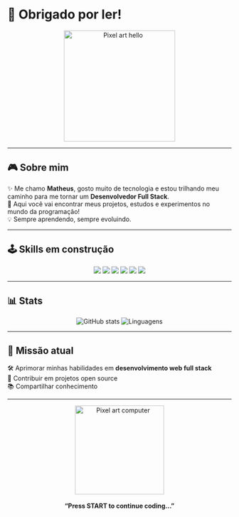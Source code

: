 # 👾 Obrigado por ler!

<p align="center">
  <img src="https://i.gifer.com/1ILO.gif" width="250" alt="Pixel art hello">
</p>

---

## 🎮 Sobre mim
✨ Me chamo **Matheus**, gosto muito de tecnologia e estou trilhando meu caminho para me tornar um **Desenvolvedor Full Stack**.  
🚀 Aqui você vai encontrar meus projetos, estudos e experimentos no mundo da programação!  
💡 Sempre aprendendo, sempre evoluindo.  

---

## 🕹️ Skills em construção
<p align="center">
  <img src="https://img.shields.io/badge/-HTML5-E34F26?style=for-the-badge&logo=html5&logoColor=white"/>
  <img src="https://img.shields.io/badge/-CSS3-1572B6?style=for-the-badge&logo=css3&logoColor=white"/>
  <img src="https://img.shields.io/badge/-JavaScript-F7DF1E?style=for-the-badge&logo=javascript&logoColor=black"/>
  <img src="https://img.shields.io/badge/-Python-3776AB?style=for-the-badge&logo=python&logoColor=white"/>
  <img src="https://img.shields.io/badge/-Node.js-339933?style=for-the-badge&logo=node.js&logoColor=white"/>
  <img src="https://img.shields.io/badge/-React-61DAFB?style=for-the-badge&logo=react&logoColor=black"/>
</p>

---

## 📊 Stats
<p align="center">
  <img src="https://github-readme-stats.vercel.app/api?username=matheus7sk&show_icons=true&theme=tokyonight" alt="GitHub stats" />
  <img src="https://github-readme-stats.vercel.app/api/top-langs/?username=SEUUSUARIO&layout=compact&theme=tokyonight" alt="Linguagens" />
</p>

---

## 🌌 Missão atual
🛠️ Aprimorar minhas habilidades em **desenvolvimento web full stack**  
🎯 Contribuir em projetos open source  
📚 Compartilhar conhecimento  

---

<p align="center">
  <img src="https://i.gifer.com/origin/33/33c6f218a3d4b6ac613a5a12dd0f4e05_w200.gif" width="200" alt="Pixel art computer">
  <br><br>
  <b>“Press START to continue coding...”</b>
</p>
